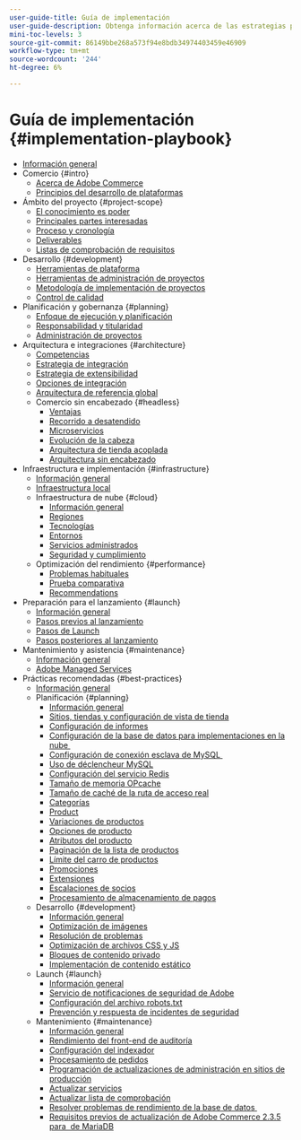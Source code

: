 ```yaml
---
user-guide-title: Guía de implementación
user-guide-description: Obtenga información acerca de las estrategias para planificar e implementar un sitio de Adobe Commerce con éxito.
mini-toc-levels: 3
source-git-commit: 86149bbe268a573f94e8bdb34974403459e46909
workflow-type: tm+mt
source-wordcount: '244'
ht-degree: 6%

---
```



# Guía de implementación {#implementation-playbook}

- [Información general](overview.md)
- Comercio {#intro}
   - [Acerca de Adobe Commerce](intro/about-commerce.md)
   - [Principios del desarrollo de plataformas](intro/platform-development.md)
- Ámbito del proyecto {#project-scope}
   - [El conocimiento es poder](project-scope/knowledge.md)
   - [Principales partes interesadas](project-scope/key-stakeholders.md)
   - [Proceso y cronología](project-scope/process-timeline.md)
   - [Deliverables](project-scope/deliverables.md)
   - [Listas de comprobación de requisitos](project-scope/requirement-checklists.md)
- Desarrollo {#development}
   - [Herramientas de plataforma](development/platform-tools.md)
   - [Herramientas de administración de proyectos](development/project-management-tools.md)
   - [Metodología de implementación de proyectos](development/delivery.md)
   - [Control de calidad](development/quality-control.md)
- Planificación y gobernanza {#planning}
   - [Enfoque de ejecución y planificación](planning/delivery.md)
   - [Responsabilidad y titularidad](planning/ownership.md)
   - [Administración de proyectos](planning/governance.md)
- Arquitectura e integraciones {#architecture}
   - [Competencias](architecture/capabilities.md)
   - [Estrategia de integración](architecture/integration-strategy.md)
   - [Estrategia de extensibilidad](architecture/extensibility-strategy.md)
   - [Opciones de integración](architecture/integration-options.md)
   - [Arquitectura de referencia global](architecture/global-reference.md)
   - Comercio sin encabezado {#headless}
      - [Ventajas](architecture/headless/benefits.md)
      - [Recorrido a desatendido](architecture/headless/journey-to-headless.md)
      - [Microservicios](architecture/headless/microservices.md)
      - [Evolución de la cabeza](architecture/headless/evolution.md)
      - [Arquitectura de tienda acoplada](architecture/headless/legacy-storefront.md)
      - [Arquitectura sin encabezado](architecture/headless/adobe-commerce.md)
- Infraestructura e implementación {#infrastructure}
   - [Información general](infrastructure/overview.md)
   - [Infraestructura local](infrastructure/on-premises.md)
   - Infraestructura de nube {#cloud}
      - [Información general](infrastructure/cloud/overview.md)
      - [Regiones](infrastructure/cloud/regions.md)
      - [Tecnologías](infrastructure/cloud/technology.md)
      - [Entornos](infrastructure/cloud/environments.md)
      - [Servicios administrados](infrastructure/cloud/managed-services.md)
      - [Seguridad y cumplimiento](infrastructure/cloud/security.md)
   - Optimización del rendimiento {#performance}
      - [Problemas habituales](infrastructure/performance/optimization.md)
      - [Prueba comparativa](infrastructure/performance/benchmarks.md)
      - [Recommendations](infrastructure/performance/recommendations.md)
- Preparación para el lanzamiento {#launch}
   - [Información general](launch/overview.md)
   - [Pasos previos al lanzamiento](launch/pre-launch-steps.md)
   - [Pasos de Launch](launch/launch-steps.md)
   - [Pasos posteriores al lanzamiento](launch/post-launch-steps.md)
- Mantenimiento y asistencia {#maintenance}
   - [Información general](maintenance/overview.md)
   - [Adobe Managed Services](maintenance/adobe-managed-services.md)
- Prácticas recomendadas {#best-practices}
   - [Información general](best-practices/phases.md)
   - Planificación {#planning}
      - [Información general](best-practices/planning/overview.md)
      - [Sitios, tiendas y configuración de vista de tienda](best-practices/planning/sites-stores-store-views.md)
      - [Configuración de informes](best-practices/planning/reporting-configuration.md)
      - [Configuración de la base de datos para implementaciones en la nube &#x200B;](best-practices/planning/database-on-cloud.md)
      - [Configuración de conexión esclava de MySQL &#x200B;](best-practices/planning/configure-mysql-slave-connection-on-cloud.md)
      - [Uso de déclencheur MySQL](best-practices/planning/mysql-triggers-usage.md)
      - [Configuración del servicio Redis](best-practices/planning/redis-service-configuration.md)
      - [Tamaño de memoria OPcache](best-practices/planning/opcache-memory-size.md)
      - [Tamaño de caché de la ruta de acceso real](best-practices/planning/realpath-cache-size.md)
      - [Categorías](best-practices/planning/category-limits.md)
      - [Product](best-practices/planning/product-sku-limits.md)
      - [Variaciones de productos](best-practices/planning/product-variations.md)
      - [Opciones de producto](best-practices/planning/product-options.md)
      - [Atributos del producto](best-practices/planning/product-attributes-and-options.md)
      - [Paginación de la lista de productos](best-practices/planning/product-listing-pagination.md)
      - [Límite del carro de productos](best-practices/planning/product-cart.md)
      - [Promociones](best-practices/planning/product-cart-promotions.md)
      - [Extensiones](best-practices/planning/extensions.md)
      - [Escalaciones de socios](best-practices/planning/partner-escalation.md)
      - [Procesamiento de almacenamiento de pagos](best-practices/planning/payment-processing-storage.md)
   - Desarrollo {#development}
      - [Información general](best-practices/development/overview.md)
      - [Optimización de imágenes](best-practices/development/image-optimization.md)
      - [Resolución de problemas](best-practices/development/troubleshooting.md)
      - [Optimización de archivos CSS y JS](best-practices/development/optimize-css-js-files.md)
      - [Bloques de contenido privado](best-practices/development/private-content-block-configuration.md)
      - [Implementación de contenido estático](best-practices/development/static-content-deployment.md)
   - Launch {#launch}
      - [Información general](best-practices/launch/overview.md)
      - [Servicio de notificaciones de seguridad de Adobe](best-practices/launch/security-notification-service.md)
      - [Configuración del archivo robots.txt](best-practices/launch/robots-txt.md)
      - [Prevención y respuesta de incidentes de seguridad](best-practices/launch/prevent-respond-security-incident.md)
   - Mantenimiento {#maintenance}
      - [Información general](best-practices/maintenance/overview.md)
      - [Rendimiento del front-end de auditoría](best-practices/maintenance/frontend-performance.md)
      - [Configuración del indexador](best-practices/maintenance/indexer-configuration.md)
      - [Procesamiento de pedidos](best-practices/maintenance/order-processing-configuration.md)
      - [Programación de actualizaciones de administración en sitios de producción](best-practices/maintenance/scheduling-admin-updates-in-production.md)
      - [Actualizar servicios](best-practices/maintenance/update-services.md)
      - [Actualizar lista de comprobación](best-practices/maintenance/upgrade-checklist.md)
      - [Resolver problemas de rendimiento de la base de datos &#x200B;](best-practices/maintenance/resolve-database-performance-issues.md)
      - [Requisitos previos de actualización de Adobe Commerce 2.3.5 para &#x200B; de MariaDB](best-practices/maintenance/commerce-235-upgrade-prerequisites-mariadb.md)
